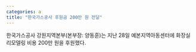 ```yaml
---
categories: a
title: "한국가스공사 후원금 200만 원 전달"
---
```

한국가스공사 강원지역본부(본부장: 양동훈)는 지난 28일 예본지역아동센터에 화장실 리모델링 비용 200만 원을 후원했다.